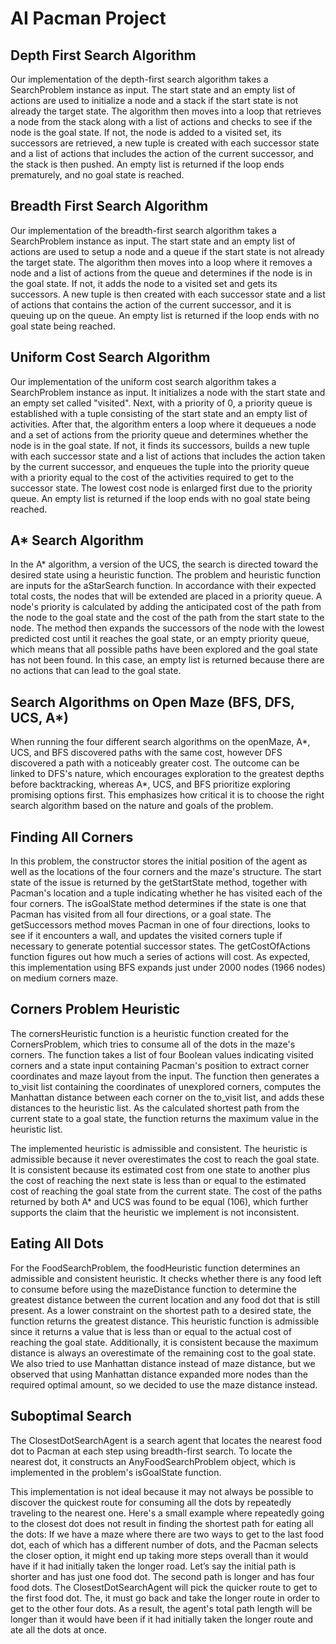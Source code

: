 # AI Pacman Project
Depth First Search Algorithm
----------------------------

Our implementation of the depth-first search algorithm takes a SearchProblem instance as input. The start state and an empty list of actions are used to initialize a node and a stack if the start state is not already the target state. The algorithm then moves into a loop that retrieves a node from the stack along with a list of actions and checks to see if the node is the goal state. If not, the node is added to a visited set, its successors are retrieved, a new tuple is created with each successor state and a list of actions that includes the action of the current successor, and the stack is then pushed. An empty list is returned if the loop ends prematurely, and no goal state is reached.

Breadth First Search Algorithm
-------------------------------

Our implementation of the breadth-first search algorithm takes a SearchProblem instance as input. The start state and an empty list of actions are used to setup a node and a queue if the start state is not already the target state. The algorithm then moves into a loop where it removes a node and a list of actions from the queue and determines if the node is in the goal state. If not, it adds the node to a visited set and gets its successors. A new tuple is then created with each successor state and a list of actions that contains the action of the current successor, and it is queuing up on the queue. An empty list is returned if the loop ends with no goal state being reached.

Uniform Cost Search Algorithm
-----------------------------

Our implementation of the uniform cost search algorithm takes a SearchProblem instance as input. It initializes a node with the start state and an empty set called "visited". Next, with a priority of 0, a priority queue is established with a tuple consisting of the start state and an empty list of activities. After that, the algorithm enters a loop where it dequeues a node and a set of actions from the priority queue and determines whether the node is in the goal state. If not, it finds its successors, builds a new tuple with each successor state and a list of actions that includes the action taken by the current successor, and enqueues the tuple into the priority queue with a priority equal to the cost of the activities required to get to the successor state. The lowest cost node is enlarged first due to the priority queue. An empty list is returned if the loop ends with no goal state being reached.

A* Search Algorithm
--------------------
In the A* algorithm, a version of the UCS, the search is directed toward the desired state using a heuristic function. The problem and heuristic function are inputs for the aStarSearch function. In accordance with their expected total costs, the nodes that will be extended are placed in a priority queue. A node's priority is calculated by adding the anticipated cost of the path from the node to the goal state and the cost of the path from the start state to the node. The method then expands the successors of the node with the lowest predicted cost until it reaches the goal state, or an empty priority queue, which means that all possible paths have been explored and the goal state has not been found. In this case, an empty list is returned because there are no actions that can lead to the goal state.

Search Algorithms on Open Maze (BFS, DFS, UCS, A*)
--------------------------------------------------

When running the four different search algorithms on the openMaze, A*, UCS, and BFS discovered paths with the same cost, however DFS discovered a path with a noticeably greater cost. The outcome can be linked to DFS's nature, which encourages exploration to the greatest depths before backtracking, whereas A*, UCS, and BFS prioritize exploring promising options first. This emphasizes how critical it is to choose the right search algorithm based on the nature and goals of the problem.

Finding All Corners
--------------------

In this problem, the constructor stores the initial position of the agent as well as the locations of the four corners and the maze's structure. The start state of the issue is returned by the getStartState method, together with Pacman's location and a tuple indicating whether he has visited each of the four corners. The isGoalState method determines if the state is one that Pacman has visited from all four directions, or a goal state. The getSuccessors method moves Pacman in one of four directions, looks to see if it encounters a wall, and updates the visited corners tuple if necessary to generate potential successor states. The getCostOfActions function figures out how much a series of actions will cost. As expected, this implementation using BFS expands just under 2000 nodes (1966 nodes) on medium corners maze.

Corners Problem Heuristic
-------------------------

The cornersHeuristic function is a heuristic function created for the CornersProblem, which tries to consume all of the dots in the maze's corners. The function takes a list of four Boolean values indicating visited corners and a state input containing Pacman's position to extract corner coordinates and maze layout from the input. The function then generates a to_visit list containing the coordinates of unexplored corners, computes the Manhattan distance between each corner on the to_visit list, and adds these distances to the heuristic list. As the calculated shortest path from the current state to a goal state, the function returns the maximum value in the heuristic list.

The implemented heuristic is admissible and consistent. The heuristic is admissible because it never overestimates the cost to reach the goal state. It is consistent because its estimated cost from one state to another plus the cost of reaching the next state is less than or equal to the estimated cost of reaching the goal state from the current state. 
The cost of the paths returned by both A* and UCS was found to be equal (106), which further supports the claim that the heuristic we implement is not inconsistent.
 
Eating All Dots
----------------
 
For the FoodSearchProblem, the foodHeuristic function determines an admissible and consistent heuristic. It checks whether there is any food left to consume before using the mazeDistance function to determine the greatest distance between the current location and any food dot that is still present. As a lower constraint on the shortest path to a desired state, the function returns the greatest distance. This heuristic function is admissible since it returns a value that is less than or equal to the actual cost of reaching the goal state. Additionally, it is consistent because the maximum distance is always an overestimate of the remaining cost to the goal state. We also tried to use Manhattan distance instead of maze distance, but we observed that using Manhattan distance expanded more nodes than the required optimal amount, so we decided to use the maze distance instead.

Suboptimal Search
------------------

The ClosestDotSearchAgent is a search agent that locates the nearest food dot to Pacman at each step using breadth-first search. To locate the nearest dot, it constructs an AnyFoodSearchProblem object, which is implemented in the problem's isGoalState function. 

This implementation is not ideal because it may not always be possible to discover the quickest route for consuming all the dots by repeatedly traveling to the nearest one. Here's a small example where repeatedly going to the closest dot does not result in finding the shortest path for eating all the dots: If we have a maze where there are two ways to get to the last food dot, each of which has a different number of dots, and the Pacman selects the closer option, it might end up taking more steps overall than it would have if it had initially taken the longer road. Let’s say the initial path is shorter and has just one food dot. The second path is longer and has four food dots. The ClosestDotSearchAgent will pick the quicker route to get to the first food dot. The, it must go back and take the longer route in order to get to the other four dots. As a result, the agent's total path length will be longer than it would have been if it had initially taken the longer route and ate all the dots at once.
